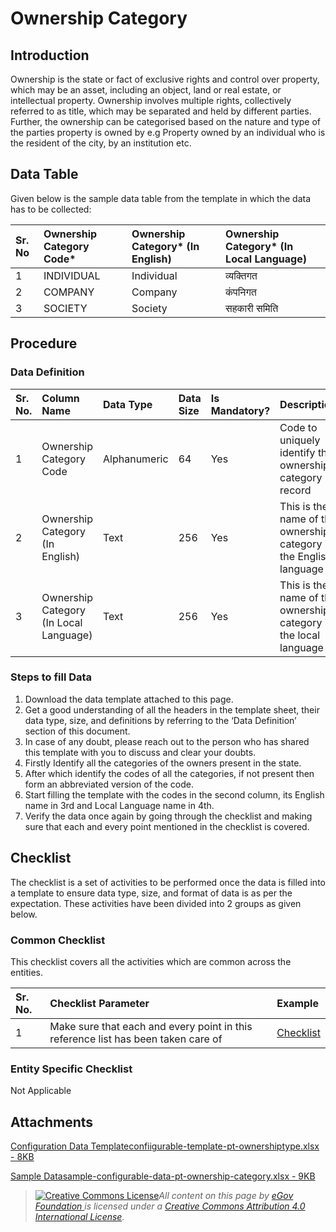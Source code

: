 # Ownership Category

## Introduction <a id="introduction"></a>

Ownership is the state or fact of exclusive rights and control over property, which may be an asset, including an object, land or real estate, or intellectual property. Ownership involves multiple rights, collectively referred to as title, which may be separated and held by different parties. Further, the ownership can be categorised based on the nature and type of the parties property is owned by e.g Property owned by an individual who is the resident of the city, by an institution etc.

## Data Table <a id="data-table"></a>

Given below is the sample data table from the template in which the data has to be collected:

| Sr. No | Ownership Category Code\* | Ownership Category\* \(In English\) | Ownership Category\* \(In Local Language\) |
| :--- | :--- | :--- | :--- |
| 1 | INDIVIDUAL | Individual | व्यक्तिगत |
| 2 | COMPANY | Company | कंपनिगत |
| 3 | SOCIETY | Society | सहकारी समिति |

## Procedure <a id="procedure"></a>

### Data Definition <a id="data-definition"></a>

| Sr. No. | Column Name | Data Type | Data Size | Is Mandatory? | Description |
| :--- | :--- | :--- | :--- | :--- | :--- |
| 1 | Ownership Category Code | Alphanumeric | 64 | Yes | Code to uniquely identify the ownership category record |
| 2 | Ownership Category \(In English\) | Text | 256 | Yes | This is the name of the ownership category in the English language |
| 3 | Ownership Category \(In Local Language\) | Text | 256 | Yes | This is the name of the ownership category in the local language |

### Steps to fill Data <a id="steps-to-fill-data"></a>

1. Download the data template attached to this page.
2. Get a good understanding of all the headers in the template sheet, their data type, size, and definitions by referring to the ‘Data Definition’ section of this document.
3. In case of any doubt, please reach out to the person who has shared this template with you to discuss and clear your doubts.
4. Firstly Identify all the categories of the owners present in the state.
5. After which identify the codes of all the categories, if not present then form an abbreviated version of the code.
6. Start filling the template with the codes in the second column, its English name in 3rd and Local Language name in 4th.
7. Verify the data once again by going through the checklist and making sure that each and every point mentioned in the checklist is covered.

## Checklist <a id="checklist"></a>

The checklist is a set of activities to be performed once the data is filled into a template to ensure data type, size, and format of data is as per the expectation. These activities have been divided into 2 groups as given below.

### Common Checklist <a id="common-checklist"></a>

This checklist covers all the activities which are common across the entities.

| Sr. No. | Checklist Parameter | Example |
| :--- | :--- | :--- |
| 1 | Make sure that each and every point in this reference list has been taken care of | ​[Checklist](https://docs.digit.org/configure-digit/configuring-master-data-templates/module-setup/common-config/checklist)​ |

### Entity Specific Checklist <a id="entity-specific-checklist"></a>

Not Applicable

## Attachments <a id="attachments"></a>

[Configuration Data Templateconfiigurable-template-pt-ownershiptype.xlsx - 8KB](https://firebasestorage.googleapis.com/v0/b/gitbook-28427.appspot.com/o/assets%2F-MERG_iQW5oN4ukgXP8K%2Fsync%2Fe06fc6ed2b6af17762836e2f443dff6ca51ae20f.xlsx?generation=1602050610047551&alt=media)

[Sample Datasample-configurable-data-pt-ownership-category.xlsx - 9KB](https://firebasestorage.googleapis.com/v0/b/gitbook-28427.appspot.com/o/assets%2F-MERG_iQW5oN4ukgXP8K%2Fsync%2F442972fd2a03b8ea56c6cba6850c3013cf787083.xlsx?generation=1602050610203771&alt=media)





> [![Creative Commons License](https://i.creativecommons.org/l/by/4.0/80x15.png)](http://creativecommons.org/licenses/by/4.0/)_All content on this page by_ [_eGov Foundation_ ](https://egov.org.in/)_is licensed under a_ [_Creative Commons Attribution 4.0 International License_](http://creativecommons.org/licenses/by/4.0/)_._

